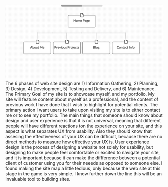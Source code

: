 ![site map](/week-2/imgs/site-map.png) The 6 phases of web site design are 1) Information Gathering, 2) Planning, 3) Design, 4) Development, 5) Testing and Delivery, and 6) Maintenance. The Primary Goal of my site is to showcase myself, and my portfolio. My site will feature content about myself as a professional, and the content of previous work I have done that I wish to highlight for potential clients. The primary action I want users to take upon visiting my site is to either contact me or to see my portfolio. The main things that someone should know about design and user experience is that it is not universal, meaning that different people will have different reactions ton the experience on your site, and this aspect is what separates UX from usability. Also they should know that assesing the effectiveness of your UX can be difficult, because there are no direct methods to measure how effective your UX is. User experience design is the process of designing a website not solely for usability, but designing to make people feel comfortable or excited to navigate your site, and it is important because it can make the diffference between a potential client of customer using you for their neeeds as opposed to someone else. I found making the site map a little tedious, only because the web site at this stage in the game is very simple. I know further down the line this will be an invaluable tool to building sites.